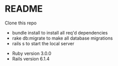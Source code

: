 # README

Clone this repo
 - bundle install to install all req'd dependencies
 - rake db:migrate to make all database migrations
 - rails s to start the local server


* Ruby version 3.0.0
* Rails version 6.1.4

